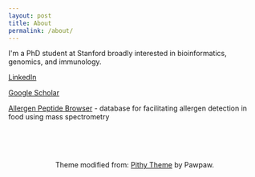 ```yaml
---
layout: post
title: About
permalink: /about/
---
```


  <p>I'm a PhD student at Stanford broadly interested in bioinformatics, genomics, and immunology.</p>

  <p><a href="https://www.linkedin.com/in/dcroote" target="_blank">LinkedIn</a></p>
  <p><a href="https://scholar.google.com/citations?user=PevRGmgAAAAJ&hl=en" target="_blank">Google Scholar</a></p>
  <p><a href="https://www.allergenpeptidebrowser.org/" target="_blank">Allergen Peptide Browser</a> - database for facilitating allergen detection in food using mass spectrometry</p>

<br />
<br />
<br />
<p style="text-align:center">
  Theme modified from: <a href="https://github.com/smallmuou/Jekyll-Pithy" target="_blank">Pithy Theme</a> by Pawpaw.
</p>
